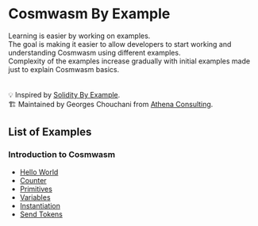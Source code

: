 # Cosmwasm By Example 
Learning is easier by working on examples. <br>
The goal is making it easier to allow developers to start working and understanding Cosmwasm using different examples. <br>
Complexity of the examples increase gradually with initial examples made just to explain Cosmwasm basics. <br>
<br>
<br>
:bulb: Inspired by [Solidity By Example](https://www.solidity-by-example.org). <br>
:building_construction: Maintained by Georges Chouchani from [Athena Consulting](https://www.athenaconsulting.io).
## List of Examples
### Introduction to Cosmwasm
- [Hello World](https://github.com/athena-consulting/cosmwasm-by-example/tree/main/hello-world)
- [Counter](https://github.com/athena-consulting/cosmwasm-by-example/tree/main/counter)
- [Primitives](https://github.com/athena-consulting/cosmwasm-by-example/tree/main/primitives)
- [Variables](https://github.com/athena-consulting/cosmwasm-by-example/tree/main/variables)
-  [Instantiation](https://github.com/athena-consulting/cosmwasm-by-example/tree/main/instantiation)
-  [Send Tokens](https://github.com/athena-consulting/cosmwasm-by-example/tree/main/send-tokens)